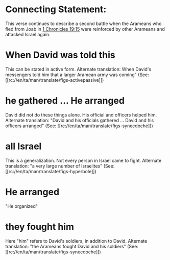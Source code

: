 # Connecting Statement:

This verse continues to describe a second battle when the Arameans who fled from Joab in [1 Chronicles 19:15](../19/15.md) were reinforced by other Arameans and attacked Israel again.

# When David was told this

This can be stated in active form. Alternate translation: When David's messengers told him that a larger Aramean army was coming" (See: [[rc://en/ta/man/translate/figs-activepassive]])

# he gathered ... He arranged

David did not do these things alone. His official and officers helped him. Alternate translation: "David and his officials gathered ... David and his officers arranged" (See: [[rc://en/ta/man/translate/figs-synecdoche]])

# all Israel

This is a generalization. Not every person in Israel came to fight. Alternate translation: "a very large number of Israelites" (See: [[rc://en/ta/man/translate/figs-hyperbole]])

# He arranged

"He organized"

# they fought him

Here "him" refers to David's soldiers, in addition to David. Alternate translation: "the Arameans fought David and his soldiers" (See: [[rc://en/ta/man/translate/figs-synecdoche]])

